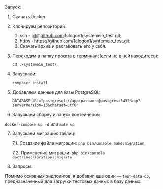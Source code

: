 Запуск:
1. Скачать Docker.

2. Клонируем репозиторий:
	1) ssh - git@github.com:1clogon1/systemeio_test.git; 
	2) https - https://github.com/1clogon1/systemeio_test.git; 
	3) Скачать архив и распаковать его у себя.

3. Переходим в папку проекта в терминале(если не в ней находитесь):

	`cd .\systemeio_test\`

4. Запускаем:

	`composer install`

5. Добавляем данные для базы PostgreSQL:

   	`DATABASE_URL="postgresql://app:password@postgres:5432/app?serverVersion=13&charset=utf8"`

6. Запускаем сборку и запуск контейнеров:

  `docker-compose up -d`
   или
  `make up`

7. Запускаем миграцию таблиц:

  	7.1. Создание файла миграции:
  	`php bin/console make:migration`

  	7.2. Применение миграции:
  	`php bin/console doctrine:migrations:migrate`

8. Запросы:

  Помимо основных эндпоинтов, я добавил еще один — `test-data-db`, предназначенный для загрузки тестовых данных в базу данных.
